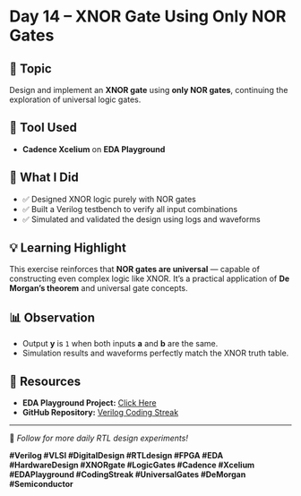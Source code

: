 # Day 14 – XNOR Gate Using Only NOR Gates

## 🧠 Topic  
Design and implement an **XNOR gate** using **only NOR gates**, continuing the exploration of universal logic gates.

## 🔧 Tool Used  
- **Cadence Xcelium** on **EDA Playground**

## 📌 What I Did  
- ✅ Designed XNOR logic purely with NOR gates  
- ✅ Built a Verilog testbench to verify all input combinations  
- ✅ Simulated and validated the design using logs and waveforms  

## 💡 Learning Highlight  
This exercise reinforces that **NOR gates are universal** — capable of constructing even complex logic like XNOR. It’s a practical application of **De Morgan’s theorem** and universal gate concepts.

## 📊 Observation  
- Output **y** is `1` when both inputs **a** and **b** are the same.  
- Simulation results and waveforms perfectly match the XNOR truth table.

## 🔗 Resources  
- **EDA Playground Project:** [Click Here](https://edaplayground.com/x/A8Ta)  
- **GitHub Repository:** [Verilog Coding Streak](https://github.com/mitanshigaur/verilog-coding-streak)  

---

🚀 *Follow for more daily RTL design experiments!*  

**#Verilog #VLSI #DigitalDesign #RTLdesign #FPGA #EDA #HardwareDesign #XNORgate #LogicGates #Cadence #Xcelium #EDAPlayground #CodingStreak #UniversalGates #DeMorgan #Semiconductor**
